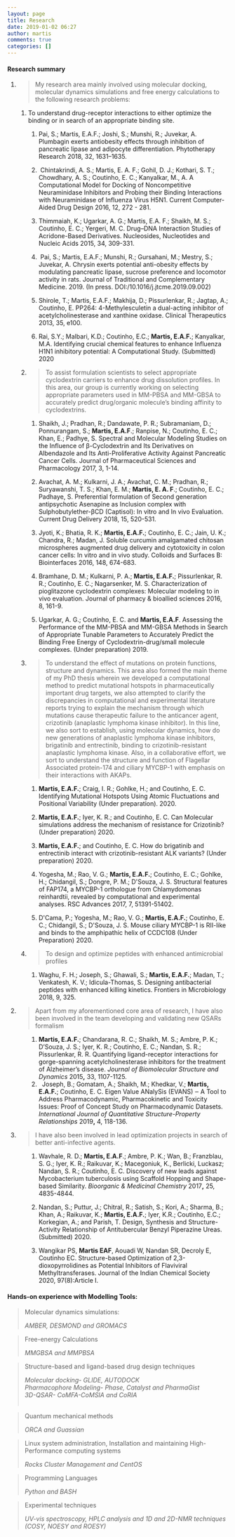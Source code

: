 ```yaml
---
layout: page
title: Research
date: 2019-01-02 06:27
author: martis
comments: true
categories: []
---
```

<!-- wp:heading {"level":4} -->
<h4><strong>Research summary </strong></h4>
<ol>
<li>
<blockquote>My research area mainly involved using molecular docking, molecular dynamics simulations and free energy calculations to the following research problems: </blockquote>
<ol>
<li>To understand drug-receptor interactions to either optimize the binding or in search of an appropriate binding site.
<ol>
<li>
<p>Pai, S.; Martis, E.A.F.; Joshi, S.; Munshi, R.; Juvekar, A. Plumbagin exerts antiobesity effects through inhibition of pancreatic lipase and adipocyte differentiation. Phytotherapy Research 2018, 32, 1631–1635.</p>
</li>
<li>
<p> Chintakrindi, A. S.; Martis, E. A. F.; Gohil, D. J.; Kothari, S. T.; Chowdhary, A. S.; Coutinho, E. C.; Kanyalkar, M., A. A Computational Model for Docking of Noncompetitive Neuraminidase Inhibitors and Probing their Binding Interactions with Neuraminidase of Influenza Virus H5N1. Current Computer-Aided Drug Design 2016, 12, 272 - 281.</p>
</li>
<li>
<p>Thimmaiah, K.; Ugarkar, A. G.; Martis, E.A. F.; Shaikh, M. S.; Coutinho, E. C.; Yergeri, M. C. Drug–DNA Interaction Studies of Acridone-Based Derivatives. Nucleosides, Nucleotides and Nucleic Acids 2015, 34, 309-331.</p>
</li>
<li>
<p> Pai, S.; Martis, E.A.F.; Munshi, R.; Gursahani, M.; Mestry, S.; Juvekar, A. Chrysin exerts potential anti-obesity effects by modulating pancreatic lipase, sucrose preference and locomotor activity in rats. Journal of Traditional and Complementary Medicine. 2019. (In press. DOI:/10.1016/j.jtcme.2019.09.002)</p>
</li>
<li>
<p>Shirole, T.; Martis, E.A.F.; Makhija, D.; Pissurlenkar, R.; Jagtap, A.; Coutinho, E. PP264: 4-Methylesculetin a dual-acting inhibitor of acetylcholinesterase and xanthine oxidase. Clinical Therapeutics 2013, 35, e100.</p>
</li>
<li>Rai, S.Y.; Malbari, K.D.; Coutinho, E.C.; <strong>Martis, E.A.F.</strong>; Kanyalkar, M.A. Identifying crucial chemical features to enhance Influenza H1N1 inhibitory potential: A Computational Study. (Submitted) 2020</li>
</ol>
</li>
<li>
<blockquote>To assist formulation scientists to select appropriate cyclodextrin carriers to enhance drug dissolution profiles. In this area, our group is currently working on selecting appropriate parameters used in MM-PBSA and MM-GBSA to accurately predict drug/organic molecule’s binding affinity to cyclodextrins.</blockquote>
<ol>
<li>
<p>Shaikh, J.; Pradhan, R.; Dandawate, P. R.; Subramaniam, D.; Ponnurangam, S.; <strong>Martis, E.A.F</strong>.; Ranpise, N.; Coutinho, E. C.; Khan, E.; Padhye, S. Spectral and Molecular Modeling Studies on the Influence of β-Cyclodextrin and Its Derivatives on Albendazole and Its Anti-Proliferative Activity Against Pancreatic Cancer Cells. Journal of Pharmaceutical Sciences and Pharmacology 2017, 3, 1-14.</p>
</li>
<li>
<p>Avachat, A. M.; Kulkarni, J. A.; Avachat, C. M.; Pradhan, R.; Suryawanshi, T. S.; Khan, E. M.; <strong>Martis, E. A. F</strong>.; Coutinho, E. C.; Padhaye, S. Preferential formulation of Second generation antipsychotic Asenapine as Inclusion complex with Sulphobutylether-βCD (Captisol): In vitro and In vivo Evaluation. Current Drug Delivery 2018, 15, 520-531.</p>
</li>
<li>
<p>Jyoti, K.; Bhatia, R. K.; <strong>Martis, E.A.F.</strong>; Coutinho, E. C.; Jain, U. K.; Chandra, R.; Madan, J. Soluble curcumin amalgamated chitosan microspheres augmented drug delivery and cytotoxicity in colon cancer cells: In vitro and in vivo study. Colloids and Surfaces B: Biointerfaces 2016, 148, 674-683.</p>
</li>
<li>
<p>Bramhane, D. M.; Kulkarni, P. A.; <strong>Martis, E.A.F.</strong>; Pissurlenkar, R. R.; Coutinho, E. C.; Nagarsenker, M. S. Characterization of pioglitazone cyclodextrin complexes: Molecular modeling to in vivo evaluation. Journal of pharmacy &amp; bioallied sciences 2016, 8, 161-9.</p>
</li>
<li>
<p>Ugarkar, A. G.; Coutinho, E. C. and <strong>Martis, E.A.F</strong>. Assessing the Performance of the MM-PBSA and MM-GBSA Methods in Search of Appropriate Tunable Parameters to Accurately Predict the Binding Free Energy of Cyclodextrin-drug/small molecule complexes. (Under preparation) 2019.</p>
</li>
</ol>
</li>
<li>
<blockquote>To understand the effect of mutations on protein functions, structure and dynamics. This area also formed the main theme of my PhD thesis wherein we developed a computational method to predict mutational hotspots in pharmaceutically important drug targets, we also attempted to clarify the discrepancies in computational and experimental literature reports trying to explain the mechanism through which mutations cause therapeutic failure to the anticancer agent, crizotinib (anaplastic lymphoma kinase inhibitor). In this line, we also sort to establish, using molecular dynamics, how do new generations of anaplastic lymphoma kinase inhibitors, brigatinib and entrectinib, binding to crizotinib-resistant anaplastic lymphoma kinase. Also, in a collaborative effort, we sort to understand the structure and function of Flagellar Associated protein-174 and ciliary MYCBP-1 with emphasis on their interactions with AKAPs.</blockquote>
<ol>
<li>
<p><strong>Martis, E.A.F.</strong>; Craig, I. R.; Gohlke, H.; and Coutinho, E. C. Identifying Mutational Hotspots Using Atomic Fluctuations and Positional Variability (Under preparation). 2020.</p>
</li>
<li>
<p><strong>Martis, E.A.F.</strong>; Iyer, K. R.; and Coutinho, E. C. Can Molecular simulations address the mechanism of resistance for Crizotinib? (Under preparation) 2020.</p>
</li>
<li>
<p><strong>Martis, E.A.F.</strong>; and Coutinho, E. C. How do brigatinib and entrectinib interact with crizotinib-resistant ALK variants? (Under preparation) 2020.</p>
</li>
<li>
<p>Yogesha, M.; Rao, V. G.; <strong>Martis, E.A.F.</strong>; Coutinho, E. C.; Gohlke, H.; Chidangil, S.; Dongre, P. M.; D'Souza, J. S. Structural features of FAP174, a MYCBP-1 orthologue from Chlamydomonas reinhardtii, revealed by computational and experimental analyses. RSC Advances 2017, 7, 51391-51402.</p>
</li>
<li>D'Cama, P.; Yogesha, M.; Rao, V. G.; <strong>Martis, E.A.F.</strong>; Coutinho, E. C.; Chidangil, S.; D'Souza, J. S. Mouse ciliary MYCBP-1 is RII-like and binds to the amphipathic helix of CCDC108 (Under Preparation) 2020.</li>
</ol>
</li>
<li>
<blockquote>To design and optimize peptides with enhanced antimicrobial profiles</blockquote>
<ol>
<li>Waghu, F. H.; Joseph, S.; Ghawali, S.; <strong>Martis, E.A.F.</strong>; Madan, T.; Venkatesh, K. V.; Idicula-Thomas, S. Designing antibacterial peptides with enhanced killing kinetics. Frontiers in Microbiology 2018, 9, 325.</li>
</ol>
</li>
</ol>
</li>
<li>
<blockquote>Apart from my aforementioned core area of research, I have also been involved in the team developing and validating new QSARs formalism</blockquote>
<ol>
<li style="list-style-type: none;">
<ol>
<li><strong>Martis, E.A.F.</strong>; Chandarana, R. C.; Shaikh, M. S.; Ambre, P. K.; D’Souza, J. S.; Iyer, K. R.; Coutinho, E. C.; Nandan, S. R.; Pissurlenkar, R. R. Quantifying ligand-receptor interactions for gorge-spanning acetylcholinesterase inhibitors for the treatment of Alzheimer’s disease. <em>Journal of Biomolecular Structure and Dynamics </em>2015<strong>,</strong> 33, 1107-1125.</li>
<li>  Joseph, B.; Gomatam, A.; Shaikh, M.; Khedkar, V.; <strong>Martis, E.A.F.</strong>; Coutinho, E. C. Eigen Value ANalySis (EVANS) ‒ A Tool to Address Pharmacodynamic, Pharmacokinetic and Toxicity Issues: Proof of Concept Study on Pharmacodynamic Datasets. <em>International Journal of Quantitative Structure-Property Relationships </em>2019<strong>,</strong> 4, 118-136.</li>
</ol>
</li>
</ol>
</li>
<li>
<blockquote>I have also been involved in lead optimization projects in search of better anti-infective agents.</blockquote>
<ol>
<li style="list-style-type: none;">
<ol>
<li>
<p>Wavhale, R. D.; <strong>Martis, E.A.F</strong>.; Ambre, P. K.; Wan, B.; Franzblau, S. G.; Iyer, K. R.; Raikuvar, K.; Macegoniuk, K., Berlicki, Luckasz; Nandan, S. R.; Coutinho, E. C. Discovery of new leads against Mycobacterium tuberculosis using Scaffold Hopping and Shape-based Similarity. <em>Bioorganic &amp; Medicinal Chemistry </em>2017<strong>,</strong> 25, 4835-4844.</p>
</li>
<li>
<p>Nandan, S.; Puttur, J.; Chitral, R.; Satish, S.; Kori, A.; Sharma, B.; Khan, A.; Raikuvar, K.; <strong>Martis, E.A.F.</strong>; Iyer, K.R.; Coutinho, E.C.; Korkegian, A.; and Parish, T. Design, Synthesis and Structure-Activity Relationship of Antitubercular Benzyl Piperazine Ureas. (Submitted) 2020.</p>
</li>
<li>Wangikar PS, <strong>Martis EAF</strong>, Aouadi W, Nandan SR, Decroly E, Coutinho EC. Structure-based Optimization of 2,3-dioxopyrrolidines as Potential Inhibitors of Flaviviral Methyltransferases. Journal of the Indian Chemical Society 2020, 97(8):Article I.</li>
</ol>
</li>
</ol>
</li>
</ol>
<h4>Hands-on experience with Modelling Tools: </h4>
<!-- /wp:heading -->

<!-- wp:paragraph --><!-- /wp:paragraph -->

<!-- wp:quote -->
<blockquote class="wp-block-quote">
<p>Molecular dynamics simulations:</p>
<cite>AMBER, DESMOND and GROMACS</cite></blockquote>
<!-- /wp:quote -->

<!-- wp:quote -->
<blockquote class="wp-block-quote">
<p>Free-energy Calculations</p>
<cite>MMGBSA and MMPBSA</cite></blockquote>
<!-- /wp:quote -->

<!-- wp:quote -->
<blockquote class="wp-block-quote">
<p>Structure-based and ligand-based drug design techniques</p>
<cite>Molecular docking- GLIDE, AUTODOCK<br />Pharmacophore Modeling- Phase, Catalyst and PharmaGist<br />3D-QSAR- CoMFA-CoMSIA and CoRIA<br /><br /></cite></blockquote>
<!-- /wp:quote -->

<!-- wp:quote -->
<blockquote class="wp-block-quote">
<p>Quantum mechanical methods</p>
<cite>ORCA and Guassian</cite></blockquote>
<!-- /wp:quote -->

<!-- wp:quote -->
<blockquote class="wp-block-quote">
<p>Linux system administration, Installation and maintaining High-Performance computing systems</p>
<cite>Rocks Cluster Management and CentOS<br /></cite></blockquote>
<!-- /wp:quote -->

<!-- wp:quote -->
<blockquote class="wp-block-quote">
<p>Programming Languages</p>
<cite>Python and BASH</cite></blockquote>
<!-- /wp:quote -->

<!-- wp:quote -->
<blockquote class="wp-block-quote">
<p>Experimental techniques</p>
<cite>UV-vis spectroscopy, HPLC analysis and 1D and 2D-NMR techniques (COSY, NOESY and ROESY)</cite></blockquote>
<!-- /wp:quote -->
